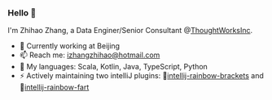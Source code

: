 ### Hello 👋

I'm Zhihao Zhang, a Data Enginer/Senior Consultant @[ThoughtWorksInc](https://github.com/ThoughtWorksInc).

- 🔭 Currently working at Beijing
- 📫 Reach me: izhangzhihao@hotmail.com
- 🎤 My languages: Scala, Kotlin, Java, TypeScript, Python
- ⚡ Actively maintaining two intelliJ plugins: 🌈[intellij-rainbow-brackets](https://github.com/izhangzhihao/intellij-rainbow-brackets) and 🌈[intellij-rainbow-fart](https://github.com/izhangzhihao/intellij-rainbow-fart)
